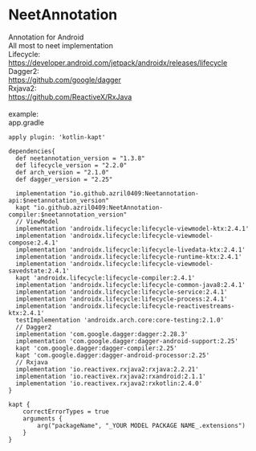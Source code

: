 # NeetAnnotation
Annotation for Android<br>
All most to neet implementation<br>
Lifecycle:<br>
https://developer.android.com/jetpack/androidx/releases/lifecycle<br>
Dagger2:<br>
https://github.com/google/dagger<br>
Rxjava2:<br>
https://github.com/ReactiveX/RxJava<br>
<br>
example:<br>
app.gradle<br>
```
apply plugin: 'kotlin-kapt'

dependencies{
  def neetannotation_version = "1.3.8"
  def lifecycle_version = "2.2.0"
  def arch_version = "2.1.0"
  def dagger_version = "2.25"
  
  implementation "io.github.azril0409:Neetannotation-api:$neetannotation_version"
  kapt "io.github.azril0409:NeetAnnotation-compiler:$neetannotation_version"
  // ViewModel
  implementation 'androidx.lifecycle:lifecycle-viewmodel-ktx:2.4.1'
  implementation 'androidx.lifecycle:lifecycle-viewmodel-compose:2.4.1'
  implementation 'androidx.lifecycle:lifecycle-livedata-ktx:2.4.1'
  implementation 'androidx.lifecycle:lifecycle-runtime-ktx:2.4.1'
  implementation 'androidx.lifecycle:lifecycle-viewmodel-savedstate:2.4.1'
  kapt 'androidx.lifecycle:lifecycle-compiler:2.4.1'
  implementation 'androidx.lifecycle:lifecycle-common-java8:2.4.1'
  implementation 'androidx.lifecycle:lifecycle-service:2.4.1'
  implementation 'androidx.lifecycle:lifecycle-process:2.4.1'
  implementation 'androidx.lifecycle:lifecycle-reactivestreams-ktx:2.4.1'
  testImplementation 'androidx.arch.core:core-testing:2.1.0'
  // Dagger2
  implementation 'com.google.dagger:dagger:2.28.3'
  implementation 'com.google.dagger:dagger-android-support:2.25'
  kapt 'com.google.dagger:dagger-compiler:2.25'
  kapt 'com.google.dagger:dagger-android-processor:2.25'
  // Rxjava
  implementation 'io.reactivex.rxjava2:rxjava:2.2.21'
  implementation 'io.reactivex.rxjava2:rxandroid:2.1.1'
  implementation 'io.reactivex.rxjava2:rxkotlin:2.4.0'
}

kapt {
    correctErrorTypes = true
    arguments {
        arg("packageName", "_YOUR MODEL PACKAGE NAME_.extensions")
    }
}
```
